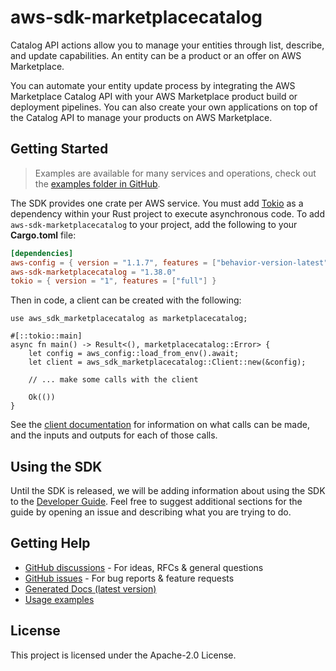 # aws-sdk-marketplacecatalog

Catalog API actions allow you to manage your entities through list, describe, and update capabilities. An entity can be a product or an offer on AWS Marketplace.

You can automate your entity update process by integrating the AWS Marketplace Catalog API with your AWS Marketplace product build or deployment pipelines. You can also create your own applications on top of the Catalog API to manage your products on AWS Marketplace.

## Getting Started

> Examples are available for many services and operations, check out the
> [examples folder in GitHub](https://github.com/awslabs/aws-sdk-rust/tree/main/examples).

The SDK provides one crate per AWS service. You must add [Tokio](https://crates.io/crates/tokio)
as a dependency within your Rust project to execute asynchronous code. To add `aws-sdk-marketplacecatalog` to
your project, add the following to your **Cargo.toml** file:

```toml
[dependencies]
aws-config = { version = "1.1.7", features = ["behavior-version-latest"] }
aws-sdk-marketplacecatalog = "1.38.0"
tokio = { version = "1", features = ["full"] }
```

Then in code, a client can be created with the following:

```rust,no_run
use aws_sdk_marketplacecatalog as marketplacecatalog;

#[::tokio::main]
async fn main() -> Result<(), marketplacecatalog::Error> {
    let config = aws_config::load_from_env().await;
    let client = aws_sdk_marketplacecatalog::Client::new(&config);

    // ... make some calls with the client

    Ok(())
}
```

See the [client documentation](https://docs.rs/aws-sdk-marketplacecatalog/latest/aws_sdk_marketplacecatalog/client/struct.Client.html)
for information on what calls can be made, and the inputs and outputs for each of those calls.

## Using the SDK

Until the SDK is released, we will be adding information about using the SDK to the
[Developer Guide](https://docs.aws.amazon.com/sdk-for-rust/latest/dg/welcome.html). Feel free to suggest
additional sections for the guide by opening an issue and describing what you are trying to do.

## Getting Help

* [GitHub discussions](https://github.com/awslabs/aws-sdk-rust/discussions) - For ideas, RFCs & general questions
* [GitHub issues](https://github.com/awslabs/aws-sdk-rust/issues/new/choose) - For bug reports & feature requests
* [Generated Docs (latest version)](https://awslabs.github.io/aws-sdk-rust/)
* [Usage examples](https://github.com/awslabs/aws-sdk-rust/tree/main/examples)

## License

This project is licensed under the Apache-2.0 License.


